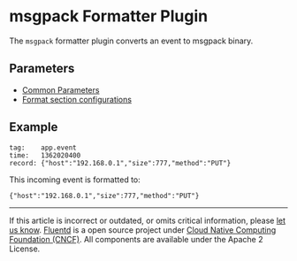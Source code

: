 # msgpack Formatter Plugin

The `msgpack` formatter plugin converts an event to msgpack binary.


## Parameters

-   [Common Parameters](/configuration/plugin-common-parameters.md)
-   [Format section configurations](/configuration/format-section.md)


## Example

```
tag:    app.event
time:   1362020400
record: {"host":"192.168.0.1","size":777,"method":"PUT"}
```

This incoming event is formatted to:

```
{"host":"192.168.0.1","size":777,"method":"PUT"}
```



------------------------------------------------------------------------

If this article is incorrect or outdated, or omits critical information, please [let us know](https://github.com/fluent/fluentd-docs-gitbook/issues?state=open).
[Fluentd](http://www.fluentd.org/) is a open source project under [Cloud Native Computing Foundation (CNCF)](https://cncf.io/). All components are available under the Apache 2 License.
